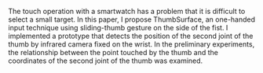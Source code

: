 The touch operation with a smartwatch has a problem that
it is difficult to select a small target.
In this paper, I propose ThumbSurface,
an one-handed input technique
using sliding-thumb gesture on the side of the fist.
I implemented a prototype that detects the position of the second joint of the thumb
by infrared camera fixed on the wrist.
In the preliminary experiments,
the relationship between the point touched by the thumb
and the coordinates of the second joint of the thumb was examined.